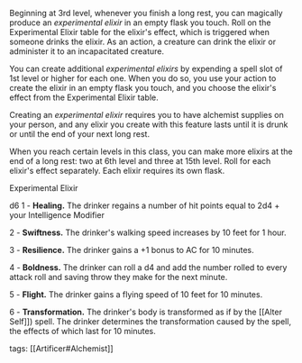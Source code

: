 Beginning at 3rd level, whenever you finish a long rest, you can magically produce an _experimental elixir_ in an empty flask you touch. Roll on the Experimental Elixir table for the elixir's effect, which is triggered when someone drinks the elixir. As an action, a creature can drink the elixir or administer it to an incapacitated creature.

You can create additional _experimental elixirs_ by expending a spell slot of 1st level or higher for each one. When you do so, you use your action to create the elixir in an empty flask you touch, and you choose the elixir's effect from the Experimental Elixir table.

Creating an _experimental elixir_ requires you to have alchemist supplies on your person, and any elixir you create with this feature lasts until it is drunk or until the end of your next long rest.

When you reach certain levels in this class, you can make more elixirs at the end of a long rest: two at 6th level and three at 15th level. Roll for each elixir's effect separately. Each elixir requires its own flask.

Experimental Elixir

d6
1 - **Healing.** The drinker regains a number of hit points equal to 2d4 + your Intelligence Modifier

2 - **Swiftness.** The drinker's walking speed increases by 10 feet for 1 hour.

3 - **Resilience.** The drinker gains a +1 bonus to AC for 10 minutes.

4 - **Boldness.** The drinker can roll a d4 and add the number rolled to every attack roll and saving throw they make for the next minute.

5 - **Flight.** The drinker gains a flying speed of 10 feet for 10 minutes.

6 - **Transformation.** The drinker's body is transformed as if by the [[Alter Self]]) spell. The drinker determines the transformation caused by the spell, the effects of which last for 10 minutes.

tags: [[Artificer#Alchemist]]